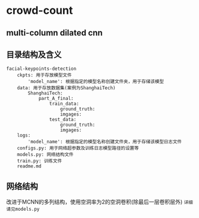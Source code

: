 # crowd-count
## multi-column dilated cnn

## 目录结构及含义
````
facial-keypoints-detection
    ckpts: 用于存放模型文件
        'model_name': 根据指定的模型名称创建文件夹，用于存储该模型
    data: 用于存放数据集(案例为ShanghaiTech)
        ShanghaiTech:
            part_A_final:
                train_data:
                    ground_truth:
                    imgages:
                test_data:
                    ground_truth:
                    imgages:
    logs:
        'model_name': 根据指定的模型名称创建文件夹，用于存储该模型日志文件
    configs.py: 用于网络超参数及训练日志模型路径的设置等
    models.py: 网络结构文件
    train.py: 训练文件
    readme.md
````
## 网络结构
改进于MCNN的多列结构，使用空洞率为2的空洞卷积(除最后一层卷积层外)
`详细请见models.py`

